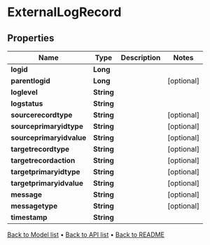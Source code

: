 

# ExternalLogRecord


## Properties

| Name | Type | Description | Notes |
|------------ | ------------- | ------------- | -------------|
|**logid** | **Long** |  |  |
|**parentlogid** | **Long** |  |  [optional] |
|**loglevel** | **String** |  |  |
|**logstatus** | **String** |  |  |
|**sourcerecordtype** | **String** |  |  [optional] |
|**sourceprimaryidtype** | **String** |  |  [optional] |
|**sourceprimaryidvalue** | **String** |  |  [optional] |
|**targetrecordtype** | **String** |  |  [optional] |
|**targetrecordaction** | **String** |  |  [optional] |
|**targetprimaryidtype** | **String** |  |  [optional] |
|**targetprimaryidvalue** | **String** |  |  [optional] |
|**message** | **String** |  |  [optional] |
|**messagetype** | **String** |  |  [optional] |
|**timestamp** | **String** |  |  |



[Back to Model list](../README.md#documentation-for-models) &#8226; [Back to API list](../README.md#documentation-for-api-endpoints) &#8226; [Back to README](../README.md)


